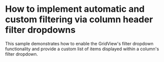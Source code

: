 # How to implement automatic and custom filtering via column header filter dropdowns


<p>This sample demonstrates how to enable the GridView's filter dropdown functionality and provide a custom list of items displayed within a column's filter dropdown.</p>

<br/>


